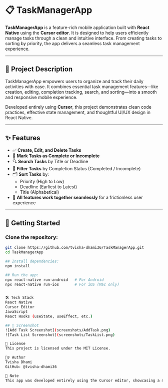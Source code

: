 # 📋 TaskManagerApp

**TaskManagerApp** is a feature-rich mobile application built with **React Native** using the **Cursor editor**. It is designed to help users efficiently manage tasks through a clean and intuitive interface. From creating tasks to sorting by priority, the app delivers a seamless task management experience.

---

## 📝 Project Description

TaskManagerApp empowers users to organize and track their daily activities with ease. It combines essential task management features—like creation, editing, completion tracking, search, and sorting—into a smooth and responsive mobile experience.

Developed entirely using **Cursor**, this project demonstrates clean code practices, effective state management, and thoughtful UI/UX design in React Native.

---

## ✨ Features

- ✅ **Create, Edit, and Delete Tasks**  
- 📌 **Mark Tasks as Complete or Incomplete**  
- 🔍 **Search Tasks** by Title or Deadline  
- 🎯 **Filter Tasks** by Completion Status (Completed / Incomplete)  
- 🗂️ **Sort Tasks** by:
  - Priority (High to Low)
  - Deadline (Earliest to Latest)
  - Title (Alphabetical)
- 🔄 **All features work together seamlessly** for a frictionless user experience

---

## 🚀 Getting Started

### Clone the repository:

```bash
git clone https://github.com/tvisha-dhami36/TaskManagerApp.git
cd TaskManagerApp

## Install dependencies:
npm install

## Run the app:
npx react-native run-android   # For Android
npx react-native run-ios       # For iOS (Mac only)


🛠 Tech Stack
React Native
Cursor Editor
JavaScript
React Hooks (useState, useEffect, etc.)

## 📸 Screenshot
![Add Task Screenshot](screenshots/AddTask.png)
![Task List Screenshot](screenshots/TaskList.png)

📄 License
This project is licensed under the MIT License.

🙋‍♀️ Author
Tvisha Dhami
GitHub: @tvisha-dhami36

📌 Note
This app was developed entirely using the Cursor editor, showcasing a modern development workflow focused on speed, AI-assisted coding, and clean architecture.
